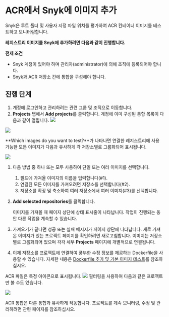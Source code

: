 # ACR에서 Snyk에 이미지 추가

Snyk은 루트 폴더 및 사용자 지정 파일 위치를 평가하여 ACR 컨테이너 이미지를 테스트하고 모니터링합니다.

**레지스트리 이미지를 Snyk에 추가하려면 다음과 같이 진행합니다.**

**전제 조건**

* Snyk 계정이 있어야 하며 관리자(administrator)에 의해 조직에 등록되어야 합니다.
* Snyk과 ACR 저장소 간에 통합을 구성해야 합니다.

## 진행 단계

1. 계정에 로그인하고 관리하려는 관련 그룹 및 조직으로 이동합니다.
2. **Projects** 탭에서 **Add projects**를 클릭합니다. 계정에 이미 구성된 통합 목록이 다음과 같이 열립니다. ![](../../../../.gitbook/assets/uuid-dd01aab7-482f-0fc2-01de-c2427a14a0e0-en.png)

![](<../../../../.gitbook/assets/add-artifactory-images (1) (2) (45).gif>)

**Which images do you want to test?**가 나타나면 연결한 레지스트리에 사용 가능한 모든 이미지가 다음과 유사하게 각 저장소별로 그룹화되어 표시됩니다.

![](<../../../../.gitbook/assets/uuid-bd9cf629-f5fb-b28b-1fc1-40df2367a7f9-en (1) (1) (2) (4) (2) (9).png>)

1. 다음 방법 중 하나 또는 모두 사용하여 단일 또는 여러 이미지를 선택합니다.
   1. 필드에 가져올 이미지의 이름을 입력합니다(#1).
   2. 연결된 모든 이미지를 가져오려면 저장소를 선택합니다(#2).
   3. 저장소를 확장 및 축소하여 여러 저장소에서 여러 이미지(#3)를 선택합니다.
2.  **Add selected repositories**를 클릭합니다.

    이미지를 가져올 때 페이지 상단에 상태 표시줄이 나타납니다. 작업이 진행되는 동안 다른 작업을 계속할 수 있습니다.
3. 가져오기가 끝나면 성공 또는 실패 메시지가 페이지 상단에 나타납니다. 새로 가져온 이미지가 있는 프로젝트 페이지를 확인하려면 새로고침합니다. 이미지는 저장소별로 그룹화되어 있으며 각각 세부 **Projects** 페이지에 개별적으로 연결됩니다.
4. 이제 저장소를 프로젝트에 연결하여 풍부한 수정 정보를 제공하는 Dockerfile을 사용할 수 있습니다. 자세한 내용은 [Dockerfile 추가 및 기본 이미지 테스트](../../scan-your-dockerfile/adding-your-dockerfile-and-test-your-base-image.md)를 참조하십시오.

ACR 파일은 특정 아이콘으로 표시됩니다. ![](../../../../.gitbook/assets/uuid-5d10608d-d674-d4ee-d6c2-6faadd6fc8ea-en.png) 필터링을 사용하여 다음과 같은 프로젝트만 볼 수도 있습니다.

![](<../../../../.gitbook/assets/image (4) (3) (3) (3) (3) (4) (4) (5) (4) (9).png>)

ACR 통합은 다른 통합과 유사하게 작동합니다. 프로젝트를 계속 모니터링, 수정 및 관리하려면 관련 페이지를 참조하십시오.
